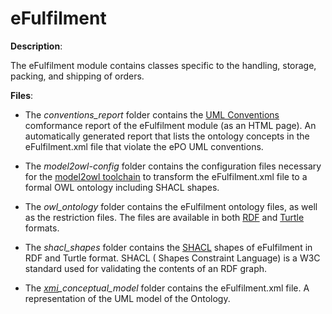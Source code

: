 # eFulfilment

**Description**:

The eFulfilment module contains classes specific to the handling, storage, packing, and 
shipping of orders.

**Files**:
- The *conventions_report* folder contains the [UML Conventions](https://meaningfy-ws.github.io/model2owl-docs/public-review/uml/conceptual-model-conventions.html) comformance report of the eFulfilment module (as an HTML page). An automatically generated report that lists the ontology concepts in the eFulfilment.xml file that violate the ePO UML conventions.


- The *model2owl-config* folder contains the configuration files necessary for the [model2owl toolchain](https://github.com/OP-TED/model2owl) to transform the eFulfilment.xml file to a formal OWL ontology including SHACL shapes.


- The *owl_ontology* folder contains the eFulfilment ontology files, as well as the restriction files. The files are available in both [RDF](https://www.w3.org/RDF/) and [Turtle](https://www.w3.org/TR/turtle/) formats. 


- The *shacl_shapes* folder contains the [SHACL](https://www.w3.org/TR/shacl/) shapes of eFulfilment in RDF and Turtle format. SHACL ( Shapes Constraint Language) is a W3C standard used for validating the contents of an RDF graph. 


- The *[xmi](https://www.omg.org/spec/XMI/)_conceptual_model* folder contains the eFulfilment.xml file. A representation of the UML model of the Ontology.



